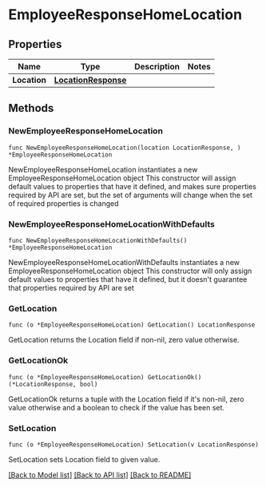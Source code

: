# EmployeeResponseHomeLocation

## Properties

Name | Type | Description | Notes
------------ | ------------- | ------------- | -------------
**Location** | [**LocationResponse**](LocationResponse.md) |  | 

## Methods

### NewEmployeeResponseHomeLocation

`func NewEmployeeResponseHomeLocation(location LocationResponse, ) *EmployeeResponseHomeLocation`

NewEmployeeResponseHomeLocation instantiates a new EmployeeResponseHomeLocation object
This constructor will assign default values to properties that have it defined,
and makes sure properties required by API are set, but the set of arguments
will change when the set of required properties is changed

### NewEmployeeResponseHomeLocationWithDefaults

`func NewEmployeeResponseHomeLocationWithDefaults() *EmployeeResponseHomeLocation`

NewEmployeeResponseHomeLocationWithDefaults instantiates a new EmployeeResponseHomeLocation object
This constructor will only assign default values to properties that have it defined,
but it doesn't guarantee that properties required by API are set

### GetLocation

`func (o *EmployeeResponseHomeLocation) GetLocation() LocationResponse`

GetLocation returns the Location field if non-nil, zero value otherwise.

### GetLocationOk

`func (o *EmployeeResponseHomeLocation) GetLocationOk() (*LocationResponse, bool)`

GetLocationOk returns a tuple with the Location field if it's non-nil, zero value otherwise
and a boolean to check if the value has been set.

### SetLocation

`func (o *EmployeeResponseHomeLocation) SetLocation(v LocationResponse)`

SetLocation sets Location field to given value.



[[Back to Model list]](../README.md#documentation-for-models) [[Back to API list]](../README.md#documentation-for-api-endpoints) [[Back to README]](../README.md)


